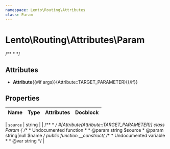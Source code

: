 ```yaml
---
namespace: Lento\Routing\Attributes
class: Param
---
```


# Lento\Routing\Attributes\Param

/**
 *
 */

## Attributes

- **Attribute**{{#if args}}(Attribute::TARGET_PARAMETER){{/if}}


## Properties
| Name | Type | Attributes | Docblock |
|------|------|------------|----------|

| `source` | string |  | /**
 *
 */
#[Attribute(Attribute::TARGET_PARAMETER)]
class Param
{
    /**
     * Undocumented function
     *
     * @param string $source
     * @param string|null $name
     */
    public function __construct(
        /**
         * Undocumented variable
         *
         * @var string
         */ |



